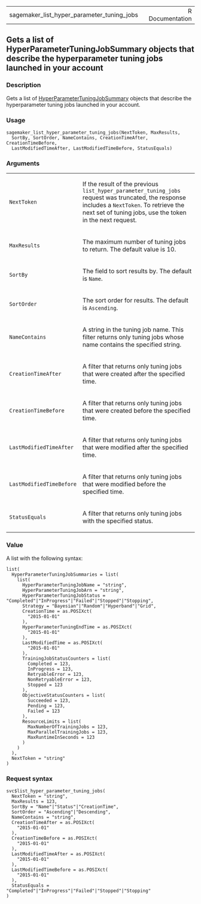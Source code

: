 <table style="width: 100%;">
<tbody>
<tr class="odd">
<td>sagemaker_list_hyper_parameter_tuning_jobs</td>
<td style="text-align: right;">R Documentation</td>
</tr>
</tbody>
</table>

## Gets a list of HyperParameterTuningJobSummary objects that describe the hyperparameter tuning jobs launched in your account

### Description

Gets a list of
[HyperParameterTuningJobSummary](https://docs.aws.amazon.com/sagemaker/latest/APIReference/API_HyperParameterTuningJobSummary.html)
objects that describe the hyperparameter tuning jobs launched in your
account.

### Usage

    sagemaker_list_hyper_parameter_tuning_jobs(NextToken, MaxResults,
      SortBy, SortOrder, NameContains, CreationTimeAfter, CreationTimeBefore,
      LastModifiedTimeAfter, LastModifiedTimeBefore, StatusEquals)

### Arguments

<table>
<colgroup>
<col style="width: 35%" />
<col style="width: 65%" />
</colgroup>
<tbody>
<tr class="odd">
<td><code
id="sagemaker_list_hyper_parameter_tuning_jobs_:_NextToken">NextToken</code></td>
<td><p>If the result of the previous
<code>list_hyper_parameter_tuning_jobs</code> request was truncated, the
response includes a <code>NextToken</code>. To retrieve the next set of
tuning jobs, use the token in the next request.</p></td>
</tr>
<tr class="even">
<td><code
id="sagemaker_list_hyper_parameter_tuning_jobs_:_MaxResults">MaxResults</code></td>
<td><p>The maximum number of tuning jobs to return. The default value is
10.</p></td>
</tr>
<tr class="odd">
<td><code
id="sagemaker_list_hyper_parameter_tuning_jobs_:_SortBy">SortBy</code></td>
<td><p>The field to sort results by. The default is
<code>Name</code>.</p></td>
</tr>
<tr class="even">
<td><code
id="sagemaker_list_hyper_parameter_tuning_jobs_:_SortOrder">SortOrder</code></td>
<td><p>The sort order for results. The default is
<code>Ascending</code>.</p></td>
</tr>
<tr class="odd">
<td><code
id="sagemaker_list_hyper_parameter_tuning_jobs_:_NameContains">NameContains</code></td>
<td><p>A string in the tuning job name. This filter returns only tuning
jobs whose name contains the specified string.</p></td>
</tr>
<tr class="even">
<td><code
id="sagemaker_list_hyper_parameter_tuning_jobs_:_CreationTimeAfter">CreationTimeAfter</code></td>
<td><p>A filter that returns only tuning jobs that were created after
the specified time.</p></td>
</tr>
<tr class="odd">
<td><code
id="sagemaker_list_hyper_parameter_tuning_jobs_:_CreationTimeBefore">CreationTimeBefore</code></td>
<td><p>A filter that returns only tuning jobs that were created before
the specified time.</p></td>
</tr>
<tr class="even">
<td><code
id="sagemaker_list_hyper_parameter_tuning_jobs_:_LastModifiedTimeAfter">LastModifiedTimeAfter</code></td>
<td><p>A filter that returns only tuning jobs that were modified after
the specified time.</p></td>
</tr>
<tr class="odd">
<td><code
id="sagemaker_list_hyper_parameter_tuning_jobs_:_LastModifiedTimeBefore">LastModifiedTimeBefore</code></td>
<td><p>A filter that returns only tuning jobs that were modified before
the specified time.</p></td>
</tr>
<tr class="even">
<td><code
id="sagemaker_list_hyper_parameter_tuning_jobs_:_StatusEquals">StatusEquals</code></td>
<td><p>A filter that returns only tuning jobs with the specified
status.</p></td>
</tr>
</tbody>
</table>

### Value

A list with the following syntax:

    list(
      HyperParameterTuningJobSummaries = list(
        list(
          HyperParameterTuningJobName = "string",
          HyperParameterTuningJobArn = "string",
          HyperParameterTuningJobStatus = "Completed"|"InProgress"|"Failed"|"Stopped"|"Stopping",
          Strategy = "Bayesian"|"Random"|"Hyperband"|"Grid",
          CreationTime = as.POSIXct(
            "2015-01-01"
          ),
          HyperParameterTuningEndTime = as.POSIXct(
            "2015-01-01"
          ),
          LastModifiedTime = as.POSIXct(
            "2015-01-01"
          ),
          TrainingJobStatusCounters = list(
            Completed = 123,
            InProgress = 123,
            RetryableError = 123,
            NonRetryableError = 123,
            Stopped = 123
          ),
          ObjectiveStatusCounters = list(
            Succeeded = 123,
            Pending = 123,
            Failed = 123
          ),
          ResourceLimits = list(
            MaxNumberOfTrainingJobs = 123,
            MaxParallelTrainingJobs = 123,
            MaxRuntimeInSeconds = 123
          )
        )
      ),
      NextToken = "string"
    )

### Request syntax

    svc$list_hyper_parameter_tuning_jobs(
      NextToken = "string",
      MaxResults = 123,
      SortBy = "Name"|"Status"|"CreationTime",
      SortOrder = "Ascending"|"Descending",
      NameContains = "string",
      CreationTimeAfter = as.POSIXct(
        "2015-01-01"
      ),
      CreationTimeBefore = as.POSIXct(
        "2015-01-01"
      ),
      LastModifiedTimeAfter = as.POSIXct(
        "2015-01-01"
      ),
      LastModifiedTimeBefore = as.POSIXct(
        "2015-01-01"
      ),
      StatusEquals = "Completed"|"InProgress"|"Failed"|"Stopped"|"Stopping"
    )
